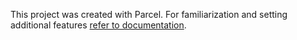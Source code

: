 This project was created with Parcel. For familiarization and setting additional
features [refer to documentation](https://parceljs.org/).
